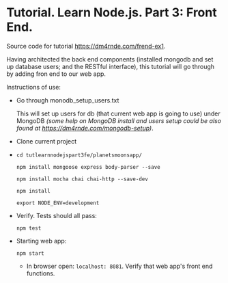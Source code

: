 
# Tutorial. Learn Node.js. Part 3: Front End.

Source code for tutorial https://dm4rnde.com/frend-ex1.


Having architected the back end components (installed mongodb and set up database users; and the RESTful interface), this tutorial will go through by adding fron end to our web app.  

Instructions of use:

- Go through monodb_setup_users.txt 

	This will set up users for db (that current web app is going to use) under MongoDB *(some help on MongoDB install and users setup could be also found at https://dm4rnde.com/mongodb-setup)*.

- Clone current project

- 	`cd tutlearnnodejspart3fe/planetsmoonsapp/`	
	
	`npm install mongoose express body-parser --save`
	
	`npm install mocha chai chai-http --save-dev`
	
	`npm install`
	
	`export NODE_ENV=development`

- Verify. Tests should all pass:

	`npm test`

- Starting web app:

	`npm start`
	
	- In browser open: `localhost: 8081`. Verify that web app's front end functions.
	   